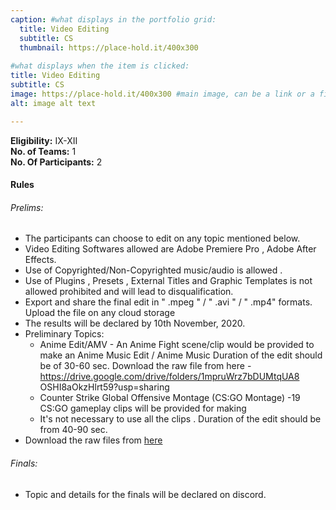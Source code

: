 ```yaml
---
caption: #what displays in the portfolio grid:
  title: Video Editing
  subtitle: CS
  thumbnail: https://place-hold.it/400x300
  
#what displays when the item is clicked:
title: Video Editing
subtitle: CS
image: https://place-hold.it/400x300 #main image, can be a link or a file in assets/img/portfolio
alt: image alt text

---
```

**Eligibility:** IX-XII\
**No. of Teams:** 1\
**No. Of Participants:** 2
 
#### Rules 
###### Prelims: 
- The participants can choose to edit on any topic mentioned below. 
- Video Editing Softwares allowed are Adobe Premiere Pro , Adobe After 
Effects. 
- Use of Copyrighted/Non-Copyrighted music/audio is allowed . 
- Use of Plugins , Presets , External Titles and Graphic Templates is not 
allowed prohibited and will lead to disqualification. 
- Export and share the final edit in " .mpeg " / " .avi " / " .mp4" formats. 
Upload the file on any cloud storage 
- The results will be declared by 10th November, 2020. 
- Preliminary Topics: 
    * Anime Edit/AMV - An Anime Fight scene/clip would be provided to 
    make an Anime Music Edit / Anime Music Duration of the edit should 
    be of 30-60 sec. Download the raw file from here - 
    https://drive.google.com/drive/folders/1mpruWrz7bDUMtqUA8
    OSHI8aOkzHlrt59?usp=sharing 
    * Counter Strike Global Offensive Montage (CS:GO Montage) -19 
    CS:GO gameplay clips will be provided for making 
    *  It's not necessary to use all the clips . Duration of the edit should be 
    from 40-90 sec. 
- Download the raw files from [here]( https://drive.google.com/drive/folders/1OXxV3of9PEBD_kSoGWmZ3)
###### Finals: 
- Topic and details for the finals will be declared on discord.
